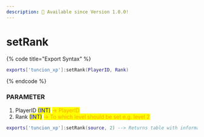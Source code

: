 ```yaml
---
description: 🔧 Available since Version 1.0.0!
---
```


# setRank

{% code title="Export Syntax" %}
```lua
exports['tuncion_xp']:setRank(PlayerID, Rank)
```
{% endcode %}

### PARAMETER

1. PlayerID <mark style="color:blue;">(INT)</mark> <mark style="color:orange;">-> PlayerID</mark>
2. Rank <mark style="color:blue;">(INT)</mark> <mark style="color:orange;">-> To which level should be set  e.g. level 2</mark>

```lua
exports['tuncion_xp']:setRank(source, 2) --> Returns table with information
```
